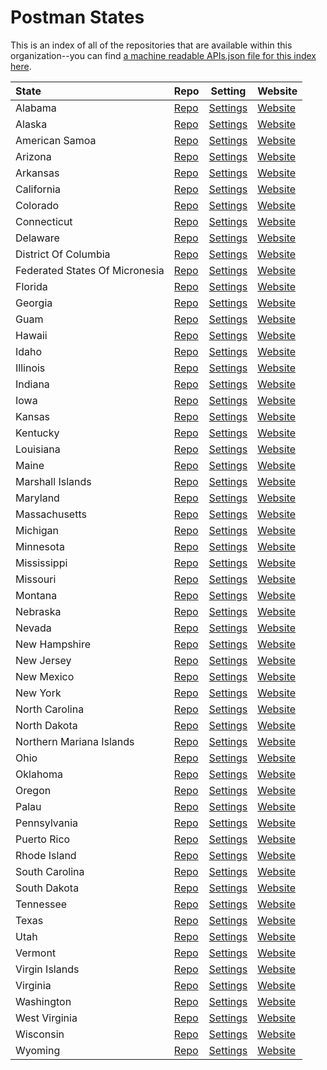 # Postman States
This is an index of all of the repositories that are available within this organization--you can find [a machine readable APIs.json file for this index here](https://raw.githubusercontent.com/postman-states/home/master/apis.json).

| State | Repo | Setting | Website | 
|:--|---|---|---|
| Alabama  | [Repo](https://github.com/postman-states/alabama) | [Settings](https://github.com/postman-states/alabama/settings) | [Website](https://postman-states.github.io/alabama/)  | 			
| Alaska  | [Repo](https://github.com/postman-states/alaska) | [Settings](https://github.com/postman-states/alaska/settings) | [Website](https://postman-states.github.io/alaska/)  | 			
| American Samoa  | [Repo](https://github.com/postman-states/american-samoa) | [Settings](https://github.com/postman-states/american-samoa/settings) | [Website](https://postman-states.github.io/american-samoa/)  | 			
| Arizona  | [Repo](https://github.com/postman-states/arizona) | [Settings](https://github.com/postman-states/arizona/settings) | [Website](https://postman-states.github.io/arizona/)  | 			
| Arkansas  | [Repo](https://github.com/postman-states/arkansas) | [Settings](https://github.com/postman-states/arkansas/settings) | [Website](https://postman-states.github.io/arkansas/)  | 			
| California  | [Repo](https://github.com/postman-states/california) | [Settings](https://github.com/postman-states/california/settings) | [Website](https://postman-states.github.io/california/)  | 			
| Colorado  | [Repo](https://github.com/postman-states/colorado) | [Settings](https://github.com/postman-states/colorado/settings) | [Website](https://postman-states.github.io/colorado/)  | 			
| Connecticut  | [Repo](https://github.com/postman-states/connecticut) | [Settings](https://github.com/postman-states/connecticut/settings) | [Website](https://postman-states.github.io/connecticut/)  | 			
| Delaware  | [Repo](https://github.com/postman-states/delaware) | [Settings](https://github.com/postman-states/delaware/settings) | [Website](https://postman-states.github.io/delaware/)  | 			
| District Of Columbia  | [Repo](https://github.com/postman-states/district-of-columbia) | [Settings](https://github.com/postman-states/district-of-columbia/settings) | [Website](https://postman-states.github.io/district-of-columbia/)  | 			
| Federated States Of Micronesia  | [Repo](https://github.com/postman-states/federated-states-of-micronesia) | [Settings](https://github.com/postman-states/federated-states-of-micronesia/settings) | [Website](https://postman-states.github.io/federated-states-of-micronesia/)  | 			
| Florida  | [Repo](https://github.com/postman-states/florida) | [Settings](https://github.com/postman-states/florida/settings) | [Website](https://postman-states.github.io/florida/)  | 			
| Georgia  | [Repo](https://github.com/postman-states/georgia) | [Settings](https://github.com/postman-states/georgia/settings) | [Website](https://postman-states.github.io/georgia/)  | 			
| Guam  | [Repo](https://github.com/postman-states/guam) | [Settings](https://github.com/postman-states/guam/settings) | [Website](https://postman-states.github.io/guam/)  | 			
| Hawaii  | [Repo](https://github.com/postman-states/hawaii) | [Settings](https://github.com/postman-states/hawaii/settings) | [Website](https://postman-states.github.io/hawaii/)  | 			
| Idaho  | [Repo](https://github.com/postman-states/idaho) | [Settings](https://github.com/postman-states/idaho/settings) | [Website](https://postman-states.github.io/idaho/)  | 			
| Illinois  | [Repo](https://github.com/postman-states/illinois) | [Settings](https://github.com/postman-states/illinois/settings) | [Website](https://postman-states.github.io/illinois/)  | 			
| Indiana  | [Repo](https://github.com/postman-states/indiana) | [Settings](https://github.com/postman-states/indiana/settings) | [Website](https://postman-states.github.io/indiana/)  | 			
| Iowa  | [Repo](https://github.com/postman-states/iowa) | [Settings](https://github.com/postman-states/iowa/settings) | [Website](https://postman-states.github.io/iowa/)  | 			
| Kansas  | [Repo](https://github.com/postman-states/kansas) | [Settings](https://github.com/postman-states/kansas/settings) | [Website](https://postman-states.github.io/kansas/)  | 			
| Kentucky  | [Repo](https://github.com/postman-states/kentucky) | [Settings](https://github.com/postman-states/kentucky/settings) | [Website](https://postman-states.github.io/kentucky/)  | 			
| Louisiana  | [Repo](https://github.com/postman-states/louisiana) | [Settings](https://github.com/postman-states/louisiana/settings) | [Website](https://postman-states.github.io/louisiana/)  | 			
| Maine  | [Repo](https://github.com/postman-states/maine) | [Settings](https://github.com/postman-states/maine/settings) | [Website](https://postman-states.github.io/maine/)  | 			
| Marshall Islands  | [Repo](https://github.com/postman-states/marshall-islands) | [Settings](https://github.com/postman-states/marshall-islands/settings) | [Website](https://postman-states.github.io/marshall-islands/)  | 			
| Maryland  | [Repo](https://github.com/postman-states/maryland) | [Settings](https://github.com/postman-states/maryland/settings) | [Website](https://postman-states.github.io/maryland/)  | 			
| Massachusetts  | [Repo](https://github.com/postman-states/massachusetts) | [Settings](https://github.com/postman-states/massachusetts/settings) | [Website](https://postman-states.github.io/massachusetts/)  | 			
| Michigan  | [Repo](https://github.com/postman-states/michigan) | [Settings](https://github.com/postman-states/michigan/settings) | [Website](https://postman-states.github.io/michigan/)  | 			
| Minnesota  | [Repo](https://github.com/postman-states/minnesota) | [Settings](https://github.com/postman-states/minnesota/settings) | [Website](https://postman-states.github.io/minnesota/)  | 			
| Mississippi  | [Repo](https://github.com/postman-states/mississippi) | [Settings](https://github.com/postman-states/mississippi/settings) | [Website](https://postman-states.github.io/mississippi/)  | 			
| Missouri  | [Repo](https://github.com/postman-states/missouri) | [Settings](https://github.com/postman-states/missouri/settings) | [Website](https://postman-states.github.io/missouri/)  | 			
| Montana  | [Repo](https://github.com/postman-states/montana) | [Settings](https://github.com/postman-states/montana/settings) | [Website](https://postman-states.github.io/montana/)  | 			
| Nebraska  | [Repo](https://github.com/postman-states/nebraska) | [Settings](https://github.com/postman-states/nebraska/settings) | [Website](https://postman-states.github.io/nebraska/)  | 			
| Nevada  | [Repo](https://github.com/postman-states/nevada) | [Settings](https://github.com/postman-states/nevada/settings) | [Website](https://postman-states.github.io/nevada/)  | 			
| New Hampshire  | [Repo](https://github.com/postman-states/new-hampshire) | [Settings](https://github.com/postman-states/new-hampshire/settings) | [Website](https://postman-states.github.io/new-hampshire/)  | 			
| New Jersey  | [Repo](https://github.com/postman-states/new-jersey) | [Settings](https://github.com/postman-states/new-jersey/settings) | [Website](https://postman-states.github.io/new-jersey/)  | 			
| New Mexico  | [Repo](https://github.com/postman-states/new-mexico) | [Settings](https://github.com/postman-states/new-mexico/settings) | [Website](https://postman-states.github.io/new-mexico/)  | 			
| New York  | [Repo](https://github.com/postman-states/new-york) | [Settings](https://github.com/postman-states/new-york/settings) | [Website](https://postman-states.github.io/new-york/)  | 			
| North Carolina  | [Repo](https://github.com/postman-states/north-carolina) | [Settings](https://github.com/postman-states/north-carolina/settings) | [Website](https://postman-states.github.io/north-carolina/)  | 			
| North Dakota  | [Repo](https://github.com/postman-states/north-dakota) | [Settings](https://github.com/postman-states/north-dakota/settings) | [Website](https://postman-states.github.io/north-dakota/)  | 			
| Northern Mariana Islands  | [Repo](https://github.com/postman-states/northern-mariana-islands) | [Settings](https://github.com/postman-states/northern-mariana-islands/settings) | [Website](https://postman-states.github.io/northern-mariana-islands/)  | 			
| Ohio  | [Repo](https://github.com/postman-states/ohio) | [Settings](https://github.com/postman-states/ohio/settings) | [Website](https://postman-states.github.io/ohio/)  | 			
| Oklahoma  | [Repo](https://github.com/postman-states/oklahoma) | [Settings](https://github.com/postman-states/oklahoma/settings) | [Website](https://postman-states.github.io/oklahoma/)  | 			
| Oregon  | [Repo](https://github.com/postman-states/oregon) | [Settings](https://github.com/postman-states/oregon/settings) | [Website](https://postman-states.github.io/oregon/)  | 			
| Palau  | [Repo](https://github.com/postman-states/palau) | [Settings](https://github.com/postman-states/palau/settings) | [Website](https://postman-states.github.io/palau/)  | 			
| Pennsylvania  | [Repo](https://github.com/postman-states/pennsylvania) | [Settings](https://github.com/postman-states/pennsylvania/settings) | [Website](https://postman-states.github.io/pennsylvania/)  | 			
| Puerto Rico  | [Repo](https://github.com/postman-states/puerto-rico) | [Settings](https://github.com/postman-states/puerto-rico/settings) | [Website](https://postman-states.github.io/puerto-rico/)  | 			
| Rhode Island  | [Repo](https://github.com/postman-states/rhode-island) | [Settings](https://github.com/postman-states/rhode-island/settings) | [Website](https://postman-states.github.io/rhode-island/)  | 			
| South Carolina  | [Repo](https://github.com/postman-states/south-carolina) | [Settings](https://github.com/postman-states/south-carolina/settings) | [Website](https://postman-states.github.io/south-carolina/)  | 			
| South Dakota  | [Repo](https://github.com/postman-states/south-dakota) | [Settings](https://github.com/postman-states/south-dakota/settings) | [Website](https://postman-states.github.io/south-dakota/)  | 			
| Tennessee  | [Repo](https://github.com/postman-states/tennessee) | [Settings](https://github.com/postman-states/tennessee/settings) | [Website](https://postman-states.github.io/tennessee/)  | 			
| Texas  | [Repo](https://github.com/postman-states/texas) | [Settings](https://github.com/postman-states/texas/settings) | [Website](https://postman-states.github.io/texas/)  | 			
| Utah  | [Repo](https://github.com/postman-states/utah) | [Settings](https://github.com/postman-states/utah/settings) | [Website](https://postman-states.github.io/utah/)  | 			
| Vermont  | [Repo](https://github.com/postman-states/vermont) | [Settings](https://github.com/postman-states/vermont/settings) | [Website](https://postman-states.github.io/vermont/)  | 			
| Virgin Islands  | [Repo](https://github.com/postman-states/virgin-islands) | [Settings](https://github.com/postman-states/virgin-islands/settings) | [Website](https://postman-states.github.io/virgin-islands/)  | 			
| Virginia  | [Repo](https://github.com/postman-states/virginia) | [Settings](https://github.com/postman-states/virginia/settings) | [Website](https://postman-states.github.io/virginia/)  | 			
| Washington  | [Repo](https://github.com/postman-states/washington) | [Settings](https://github.com/postman-states/washington/settings) | [Website](https://postman-states.github.io/washington/)  | 			
| West Virginia  | [Repo](https://github.com/postman-states/west-virginia) | [Settings](https://github.com/postman-states/west-virginia/settings) | [Website](https://postman-states.github.io/west-virginia/)  | 			
| Wisconsin  | [Repo](https://github.com/postman-states/wisconsin) | [Settings](https://github.com/postman-states/wisconsin/settings) | [Website](https://postman-states.github.io/wisconsin/)  | 			
| Wyoming  | [Repo](https://github.com/postman-states/wyoming) | [Settings](https://github.com/postman-states/wyoming/settings) | [Website](https://postman-states.github.io/wyoming/)  | 			
